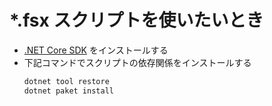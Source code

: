 # *.fsx スクリプトを使いたいとき

- [.NET Core SDK](https://dotnet.microsoft.com/download) をインストールする
-
    下記コマンドでスクリプトの依存関係をインストールする
    ```powershell
    dotnet tool restore
    dotnet paket install
    ```
